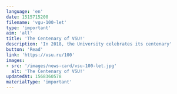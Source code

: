 ```yaml
---
language: 'en'
date: 1515715200
filename: 'vgu-100-let'
type: 'important'
aim: 'all'
title: 'The Centenary of VSU!'
description: 'In 2018, the University celebrates its centenary'
button: 'Read'
link: 'https://vsu.ru/100'
images:
- src: '/images/news-card/vsu-100-let.jpg'
  alt: 'The Centenary of VSU!'
updatedAt: 1568360578
materialType: 'important'
---
```

